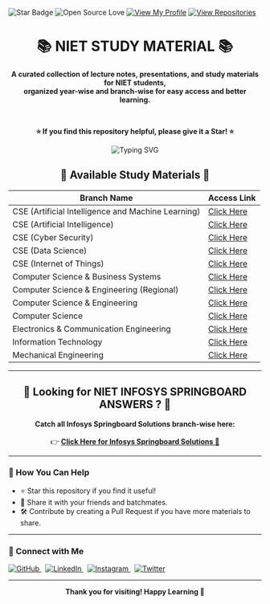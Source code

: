 ![Star Badge](https://img.shields.io/static/v1?label=%F0%9F%8C%9F&message=If%20Useful&style=flat&color=BC4E99)
![Open Source Love](https://badges.frapsoft.com/os/v1/open-source.svg?v=103)
[![View My Profile](https://img.shields.io/badge/View-My_Profile-green?logo=GitHub)](https://github.com/DevGoyalG)
[![View Repositories](https://img.shields.io/badge/View-My_Repositories-0A66C2?logo=GitHub&logoColor=white)](https://github.com/DevGoyalG?tab=repositories)

<h1 align="center">📚 NIET STUDY MATERIAL 📚</h1>

<p align="center">
  <b>A curated collection of lecture notes, presentations, and study materials for NIET students,<br>organized year-wise and branch-wise for easy access and better learning.</b>
</p>

<br/>

<p align="center">
  <b>⭐ If you find this repository helpful, please give it a Star! ⭐</b>
</p>

<p align="center">
  <p align="center"><img src="https://readme-typing-svg.demolab.com?font=Segoe+script&duration=1000&pause=1000&center=true&vCenter=true&random=false&width=435&lines=Goal+%3A+20+%E2%98%85" alt="Typing SVG" /></a> </p>
</p>

<h2 align="center">🔷 Available Study Materials 🔷</h2>

| Branch Name                                               | Access Link  |
|-----------------------------------------------------------|--------------|
| CSE (Artificial Intelligence and Machine Learning)        | [Click Here](https://github.com/DevGoyalG/NIET-Study-Material/tree/main/CSE%20(Artificial%20Intelligence%20and%20Machine%20Learning)/Third%20Year) |
| CSE (Artificial Intelligence)                             | [Click Here]() |
| CSE (Cyber Security)                                      | [Click Here]() |
| CSE (Data Science)                                        | [Click Here]() |
| CSE (Internet of Things)                                  | [Click Here]() |
| Computer Science & Business Systems                       | [Click Here]() |
| Computer Science & Engineering (Regional)                 | [Click Here]() |
| Computer Science & Engineering                            | [Click Here]() |
| Computer Science                                           | [Click Here]() |
| Electronics & Communication Engineering                   | [Click Here]() |
| Information Technology                                    | [Click Here]() |
| Mechanical Engineering                                    | [Click Here]() |

---

<h2 align="center">🔶 Looking for NIET INFOSYS SPRINGBOARD ANSWERS ? 🔶</h2>

<p align="center">
  <b>Catch all Infosys Springboard Solutions branch-wise here:</b><br><br>
  👉 <a href="https://github.com/DevGoyalG/NIET-Infosys-Springboard" target="_blank"><b>Click Here for Infosys Springboard Solutions 🚀</b></a>
</p>

---

### 📌 How You Can Help

- ⭐ Star this repository if you find it useful!
- 🔗 Share it with your friends and batchmates.
- 🛠️ Contribute by creating a Pull Request if you have more materials to share.

---

### 🤝 Connect with Me


<a href="https://github.com/DevGoyalG" target="_blank">
  <img src="https://img.shields.io/badge/GitHub-181717?style=for-the-badge&logo=github&logoColor=white" alt="GitHub"/>
</a>
&nbsp;
<a href="https://www.linkedin.com/in/devgoyalg/" target="_blank">
  <img src="https://img.shields.io/badge/LinkedIn-0A66C2?style=for-the-badge&logo=linkedin&logoColor=white" alt="LinkedIn"/>
</a>
&nbsp;
<a href="https://www.instagram.com/dev_goyal_g/" target="_blank">
  <img src="https://img.shields.io/badge/Instagram-E4405F?style=for-the-badge&logo=instagram&logoColor=white" alt="Instagram"/>
</a>
&nbsp;
<a href="https://x.com/dev_goyal_g" target="_blank">
  <img src="https://img.shields.io/badge/Twitter-1DA1F2?style=for-the-badge&logo=twitter&logoColor=white" alt="Twitter"/>
</a>

---
<p align="center">
  <b>Thank you for visiting! Happy Learning 🚀</b>
</p>
